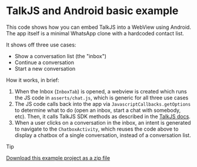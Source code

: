 # TalkJS and Android basic example

This code shows how you can embed TalkJS into a WebView using Android. The app itself is a minimal WhatsApp clone with a hardcoded contact list.

It shows off three use cases:
- Show a conversation list (the "inbox")
- Continue a conversation
- Start a new conversation

How it works, in brief:
1. When the Inbox (`InboxTab`) is opened, a webview is created which runs the JS code in `asserts/chat.js`, which is generic for all three use cases
2. The JS code calls back into the app via `JavascriptCallbacks.getOptions` to determine what to do (open an inbox, start a chat with somebody, etc). Then, it calls TalkJS SDK methods as described in the [TalkJS docs](https://talkjs.com/docs).
3. When a user clicks on a conversation in the inbox, an intent is generated to navigate to the `ChatboxActivity`, which reuses the code above to display a chatbox of a single conversation, instead of a conversation list.

> [!TIP]
> [Download this example project as a zip file](https://github.com/talkjs/talkjs-examples/releases/latest/download/android.basic-example.zip)
